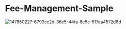 # Fee-Management-Sample

![147850227-6793ce2d-36e5-44fa-8e5c-517aa4572d6d](https://user-images.githubusercontent.com/65588931/176628814-0fa84423-c173-4036-bfcb-0396295c975a.png)
